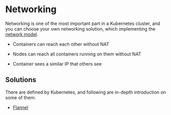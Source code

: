 # Networking

Networking is one of the most important part in a Kubernetes cluster, and you can choose your own networking solution, which implementing the [network model](https://kubernetes.io/docs/admin/networking/#kubernetes-model).

* Containers can reach each other without NAT

* Nodes can reach all containers running on them without NAT

* Container sees a similar IP that others see

## Solutions

There are  defined by Kubernetes, and following are in-depth introduction on some of them:

* [Flannel](/overlay-networking/flannel.md)



